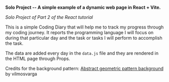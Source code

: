 **Solo Project -- A simple example of a dynamic web page in React + Vite.**

*Solo Project of Part 2 of the React tutorial*

This is a simple Coding Diary that will help me to track my progress through my coding journey.
It reports the programming language I will focus on during that particular day and the task or tasks I will perform to accomplish the task.

The data are added every day in the `data.js` file and they are rendered in the HTML page through Props.

Credits for the background pattern: [Abstract geometric pattern background](https://www.freepik.com/free-vector/abstract-geometric-pattern-background_1195853.htm) by vilmosvarga